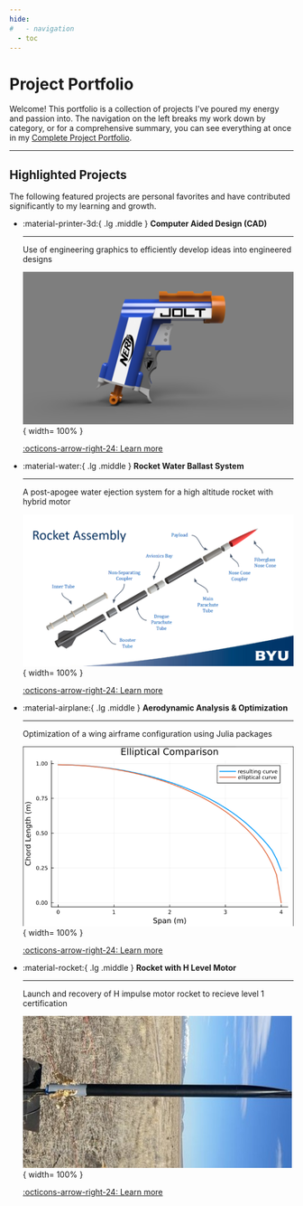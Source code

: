 ```yaml
---
hide:
#   - navigation  
  - toc
---
```


# Project Portfolio

Welcome! This portfolio is a collection of projects I've poured my energy and passion into. The navigation on the left breaks my work down by category, or for a comprehensive summary, you can see everything at once in my [Complete Project Portfolio](./complete-project-portfolio.md).

* * *

## Highlighted Projects

The following featured projects are personal favorites and have contributed significantly to my learning and growth.

<div class="grid cards" markdown>

<!-- -   :material-quadcopter:{ .lg .middle } __3D Printed Quadrotors__

    ---

    Design and creation of multiple 3D printed quadrotors to fly in formation using ROS2

    ![](projects/assets/quadrotor/cad-model.png){ width= 100% }

    [:octicons-arrow-right-24: Learn more](projects/quadrotor.md) -->

-   :material-printer-3d:{ .lg .middle } __Computer Aided Design (CAD)__

    ---

    Use of engineering graphics to efficiently develop ideas into engineered designs

    ![](projects/2025/assets/cad/nerf1.png){ width= 100% }

    [:octicons-arrow-right-24: Learn more](projects/2025/cad.md)

-   :material-water:{ .lg .middle } __Rocket Water Ballast System__

    ---

    A post-apogee water ejection system for a high altitude rocket with hybrid motor

    ![](projects/2025/assets/water-ballast/Water2.png){ width= 100% }

    [:octicons-arrow-right-24: Learn more](projects/2025/water-ballast.md)

-   :material-airplane:{ .lg .middle } __Aerodynamic Analysis & Optimization__

    ---

    Optimization of a wing airframe configuration using Julia packages

    ![](projects/2024/assets/aerodynamics/FLOW1.png){ width= 100% }

    [:octicons-arrow-right-24: Learn more](projects/2024/aerodynamics.md)

-   :material-rocket:{ .lg .middle } __Rocket with H Level Motor__

    ---

    Launch and recovery of H impulse motor rocket to recieve level 1 certification

    ![](projects/2024/assets/H-rocket/Hrocket2.jpg){ width= 100% }

    [:octicons-arrow-right-24: Learn more](projects/2024/H-rocket.md)

</div>